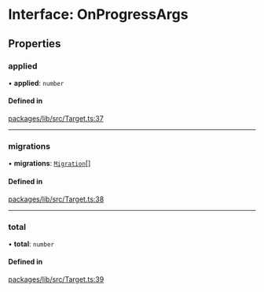 # Interface: OnProgressArgs

## Properties

### applied

• **applied**: `number`

#### Defined in

[packages/lib/src/Target.ts:37](https://github.com/Knaackee/hotmig/blob/63d79d0/packages/lib/src/Target.ts#L37)

___

### migrations

• **migrations**: [`Migration`](Migration.md)[]

#### Defined in

[packages/lib/src/Target.ts:38](https://github.com/Knaackee/hotmig/blob/63d79d0/packages/lib/src/Target.ts#L38)

___

### total

• **total**: `number`

#### Defined in

[packages/lib/src/Target.ts:39](https://github.com/Knaackee/hotmig/blob/63d79d0/packages/lib/src/Target.ts#L39)
